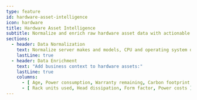 ```yaml
---
type: feature
id: hardware-asset-intelligence
icon: hardware
title: Hardware Asset Intelligence
subtitle: Normalize and enrich raw hardware asset data with actionable business metrics to&nbsp;demonstrate the&nbsp;value of a technology refresh.
sections:
  - header: Data Normalization
    text: Normalize server makes and models, CPU and operating system data.
    lastLine: true
  - header: Data Enrichment
    text: "Add business context to hardware assets:"
    lastLine: true
    columns:
      - [ Age, Power consumption, Warranty remaining, Carbon footprint ]
      - [ Rack units used, Head dissipation, Form factor, Power costs ]
---
```

